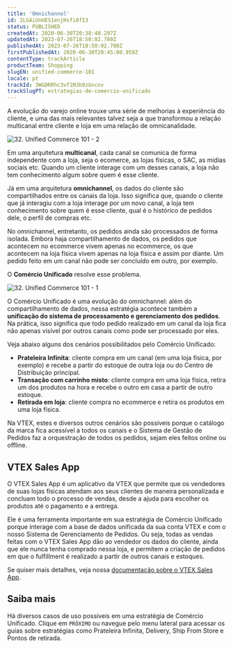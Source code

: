```yaml
---
title: 'Omnichannel'
id: 2LGAiUnHES1enjHsfi8fI3
status: PUBLISHED
createdAt: 2020-06-30T20:38:48.297Z
updatedAt: 2023-07-26T18:50:02.780Z
publishedAt: 2023-07-26T18:50:02.780Z
firstPublishedAt: 2020-06-30T20:45:00.959Z
contentType: trackArticle
productTeam: Shopping
slugEN: unified-commerce-101
locale: pt
trackId: 3WGDRRhc3vf1MJb9zGncnv
trackSlugPT: estrategias-de-comercio-unificado
---
```


A evolução do varejo online trouxe uma série de melhorias à experiência do cliente, e uma das mais relevantes talvez seja a que transformou a relação multicanal entre cliente e loja em uma relação de omnicanalidade.

![32. Unified Commerce 101 - 2](//images.ctfassets.net/alneenqid6w5/hZLcXdCI6EXa4lR4cNShc/1bb91baac796afbdedb890b1c6362e90/32._Unified_Commerce_101_-_2.png)

Em uma arquitetura __multicanal__, cada canal se comunica de forma independente com a loja, seja o ecomerce, as lojas físicas, o SAC, as mídias sociais etc. Quando um cliente interage com um desses canais, a loja não tem conhecimento algum sobre quem é esse cliente.

Já em uma arquitetura __omnichannel__, os dados do cliente são compartilhados entre os canais da loja. Isso significa que, quando o cliente que já interagiu com a loja interage por um novo canal, a loja tem conhecimento sobre quem é esse cliente, qual é o histórico de pedidos dele, o perfil de compras etc.

No omnichannel, entretanto, os pedidos ainda são processados de forma isolada. Embora haja compartilhamento de dados, os pedidos que acontecem no ecommerce vivem apenas no ecommerce, os que acontecem na loja física vivem apenas na loja física e assim por diante. Um pedido feito em um canal não pode ser concluído em outro, por exemplo.

O __Comércio Unificado__ resolve esse problema.

![32. Unified Commerce 101 - 1](//images.ctfassets.net/alneenqid6w5/4JVV00Jk5F0P5S27c9BLCo/71bbbb249454b39188d08a87d2de0761/32._Unified_Commerce_101_-_1.png)

O Comércio Unificado é uma evolução do omnichannel: além do compartilhamento de dados, nessa estratégia acontece também a __unificação do sistema de processamento e gerenciamento dos pedidos__. Na prática, isso significa que todo pedido realizado em um canal da loja fica não apenas visível por outros canais como pode ser processado por eles.

Veja abaixo alguns dos cenários possibilitados pelo Comércio Unificado:
- __Prateleira Infinita__: cliente compra em um canal (em uma loja física, por exemplo) e recebe a partir do estoque de outra loja ou do Centro de Distribuição principal.
- __Transação com carrinho misto__: cliente compra em uma loja física, retira um dos produtos na hora e recebe o outro em casa a partir de outro estoque.
- __Retirada em loja__: cliente compra no ecommerce e retira os produtos em uma loja física.

Na VTEX, estes e diversos outros cenários são possíveis porque o catálogo da marca fica acessível a todos os canais e o Sistema de Gestão de Pedidos faz a orquestração de todos os pedidos, sejam eles feitos online ou offline.

## VTEX Sales App

O VTEX Sales App é um aplicativo da VTEX que permite que os vendedores de suas lojas físicas atendam aos seus clientes de maneira personalizada e concluam todo o processo de vendas, desde a ajuda para escolher os produtos até o pagamento e a entrega.

Ele é uma ferramenta importante em sua estratégia de Comércio Unificado porque interage com a base de dados unificada da sua conta VTEX e com o nosso Sistema de Gerenciamento de Pedidos. Ou seja, todas as vendas feitas com o VTEX Sales App dão ao vendedor os dados do cliente, ainda que ele nunca tenha comprado nessa loja, e permitem a criação de pedidos em que o fulfillment é realizado a partir de outros canais e estoques.

Se quiser mais detalhes, veja nossa [documentação sobre o VTEX Sales App](https://help.vtex.com/pt/tracks/instore-getting-started-and-setting-up--zav76TFEZlAjnyBVL5tRc/7fnnVlG3Kv1Tay9iagc5yf).

## Saiba mais

Há diversos casos de uso possíveis em uma estratégia de Comércio Unificado. Clique em `PRÓXIMO` ou navegue pelo menu lateral para acessar os guias sobre estratégias como Prateleira Infinita, Delivery, Ship From Store e Pontos de retirada.

